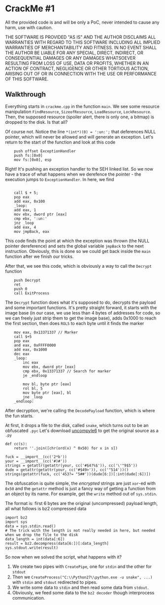 # CrackMe #1

All the provided code is and will be only a PoC, never intended to cause any harm, use with caution.

THE SOFTWARE IS PROVIDED "AS IS" AND THE AUTHOR DISCLAIMS ALL WARRANTIES WITH REGARD TO THIS SOFTWARE INCLUDING ALL IMPLIED WARRANTIES OF MERCHANTABILITY AND FITNESS. IN NO EVENT SHALL THE AUTHOR BE LIABLE FOR ANY SPECIAL, DIRECT, INDIRECT, OR CONSEQUENTIAL DAMAGES OR ANY DAMAGES WHATSOEVER RESULTING FROM LOSS OF USE, DATA OR PROFITS, WHETHER IN AN ACTION OF CONTRACT, NEGLIGENCE OR OTHER TORTIOUS ACTION, ARISING OUT OF OR IN CONNECTION WITH THE USE OR PERFORMANCE OF THIS SOFTWARE.


## Walkthrough

Everything starts in `crackme.cpp` in the function `main`. We see some resource manipulation `FindResource`, `SizeofResource`, `LoadResource`, `LockResource`.
Then, the supposed resource (spoiler alert, there is only one, a bitmap) is dropped to the disk. Is that all?

Of course not. Notice the line `*(int*)(0) = ':un:';` that deferences NULL pointer, which will never be allowed and will generate an exception.
Let's return to the start of the function and look at this code
 
```
    push offset ExceptionHandler
    push fs:[0x0]
    mov fs:[0x0], esp

```

Right! It's pushing an exception handler to the SEH linked list. So we now have a trace of what happens when we derefence the pointer - the execution jumps to  `ExceptionHandler`.
In here, we find 

```

	call $ + 5;
	pop eax
	add eax, 0x100
	_loop:
	add eax, 1
	mov ebx, dword ptr [eax]
	cmp ebx, ':un:'
	jnz _loop
	add eax, 4
	mov jmpBack, eax

```

This code finds the point at which the exception was thrown (the NULL pointer dereference) and sets the global variable `jmpBack` to the next instruction. Obviously, this is done so we could get back inside the `main` function after we finish our tricks.

After that, we see this code, which is obviously a way to call the `Decrypt` function
```
    push Decrypt
    ret
    push 0
    call ExitProcess
```

The `Decrypt` function does what it's supposed to do, decrypts the payload and some important functions. It's pretty 
straight forward, it starts with the image base (in our case, we use less than 4 bytes of addresses for code, so we can freely just strip them to get the image base), adds 0x1000 to reach the first section, then does `ROL5` to each byte until it finds the marker

```
    mov eax, 0x13371337 // Marker 
    call $+5
    pop eax
    and eax, 0xFFFF0000
    add eax, 0x1000
    dec eax
    _loop:
        inc eax
        mov ebx, dword ptr [eax]
        cmp ebx, 0x13371337 // Search for marker
        je _endloop

        mov bl, byte ptr [eax]
        rol bl, 5
        mov byte ptr [eax], bl
        jne _loop     
    _endloop:
```

After decryption, we're calling the `DecodePayload` function, which is where the fun starts.

At first, it drops a file to the disk, called `snake`, which turns out to be an obfuscated `.pyc`
Let's download [uncompyle6](https://pypi.python.org/pypi/uncompyle6) to get the original source as a `.py`
```
def cc(s):
    return ''.join([chr(ord(x) ^ 0x50) for x in s])

fuck = __import__(cc('2*b'))
your = __import__(cc('#)#'))
strings = getattr(getattr(your, cc('#$4?%$')), cc('\'"9$5'))
dude = getattr(getattr(your, cc('#$49>')), cc('"514'))()
strings(getattr(fuck, cc('453?= "5##'))(dude[6:])[:int(dude[:6])])
```
The obfuscation is quite simple, the _encrypted_ strings are just `xor`-ed with `0x50` and the `getattr` method is just a fancy way of getting a function from an object by its name. For example, get the `write` method out of `sys.stdin`.

The format is: first 6 bytes are the original (uncompressed) payload length, all what follows is bz2 compressed data
```
import bz2
import sys
data = sys.stdin.read()
# The trick with the length is not really needed in here, but needed when we drop the file to the disk
data_length = int(data[:6])
result = bz2.decompress(data[6:])[:data_length]
sys.stdout.write(result)
```

So now when we solved the script, what happens with it?
1. We create two pipes with `CreatePipe`, one for `stdin` and the other for `stdout`
2. Then we `CreateProcess("C:\\Python27\\python.exe -u snake", ...)` with `stdin` and `stdout` redirected to pipes.
3. We write some data to `stdin` and then read some data from `stdout`.
4. Obviously, we feed some data to the `bz2 decoder` though interprocess communication.




